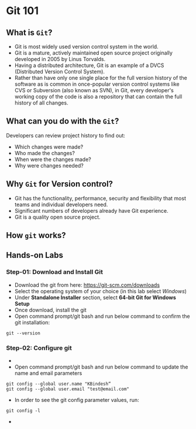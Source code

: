 # Git 101

## What is `Git`?

- Git is most widely used version control system in the world.
- Git is a mature, actively maintained open source project originally developed in 2005 by Linus Torvalds.
- Having a distributed architecture, Git is an example of a DVCS (Distributed Version Control System).
- Rather than have only one single place for the full version history of the software as is common in once-popular version control systems like CVS or Subversion (also known as SVN), in Git, every developer's working copy of the code is also a repository that can contain the full history of all changes.

## What can you do with the `Git`?

Developers can review project history to find out:

- Which changes were made?
- Who made the changes?
- When were the changes made?
- Why were changes needed?

## Why `Git` for Version control?

- Git has the functionality, performance, security and flexibility that most teams and individual developers need.
- Significant numbers of developers already have Git experience.
- Git is a quality open source project.

## How `git` works?

## Hands-on Labs

### Step-01: Download and Install Git

- Download the git from here: https://git-scm.com/downloads
- Select the operating system of your choice (in this lab select _Windows_)
- Under **Standalone Installer** section, select **64-bit Git for Windows Setup**
- Once download, install the git
- Open command prompt/git bash and run below command to confirm the git installation:

```
git --version
```

### Step-02: Configure git

-
- Open command prompt/git bash and run below command to update the name and email parameters

```
git config --global user.name "KBindesh“
git config --global user.email "test@email.com"
```

- In order to see the git config parameter values, run:

```
git config -l
```

-
